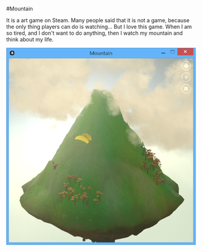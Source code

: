 #Mountain

It is a art game on Steam. Many people said that it is not a game, because the only thing players can do is watching... But I love this game. When I am so tired, and I don't want to do anything, then I watch my mountain and think about my life.

![Alt text][mountain]

[mountain]: https://raw.githubusercontent.com/FiveEye/playground/master/games/Mountain.png
